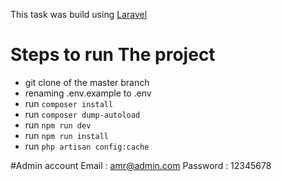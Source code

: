 This task was build using [Laravel](https://laravel.com/docs/7.x)

# Steps to run The project

- git clone of the master branch
- renaming .env.example to .env
- run `composer install`
- run `composer dump-autoload`
- run `npm run dev`
- run `npm run install`
- run `php artisan config:cache`

#Admin account
Email : amr@admin.com
Password : 12345678
